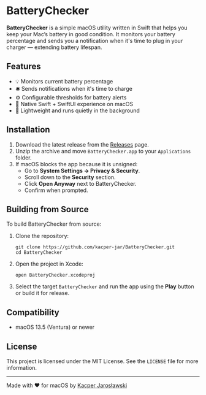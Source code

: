 # BatteryChecker

**BatteryChecker** is a simple macOS utility written in Swift that helps you keep your Mac’s battery in good condition. It monitors your battery percentage and sends you a notification when it's time to plug in your charger — extending battery lifespan.

## Features

- 💡 Monitors current battery percentage
- 🛎️ Sends notifications when it's time to charge
- ⚙️ Configurable thresholds for battery alerts
- 🧩 Native Swift + SwiftUI experience on macOS
- 🚀 Lightweight and runs quietly in the background

## Installation

1. Download the latest release from the [Releases](https://github.com/kacper-jar/BatteryChecker/releases) page.
2. Unzip the archive and move `BatteryChecker.app` to your `Applications` folder.
3. If macOS blocks the app because it is unsigned:
   - Go to **System Settings → Privacy & Security**.
   - Scroll down to the **Security** section.
   - Click **Open Anyway** next to BatteryChecker.
   - Confirm when prompted.

## Building from Source

To build BatteryChecker from source:

1. Clone the repository:
   ```
   git clone https://github.com/kacper-jar/BatteryChecker.git
   cd BatteryChecker
   ```

2. Open the project in Xcode:
   ```
   open BatteryChecker.xcodeproj
   ```

3. Select the target `BatteryChecker` and run the app using the **Play** button or build it for release.

## Compatibility

- macOS 13.5 (Ventura) or newer

## License

This project is licensed under the MIT License. See the `LICENSE` file for more information.

---

Made with ❤️ for macOS by [Kacper Jarosławski](https://github.com/kacper-jar)
